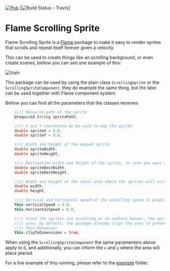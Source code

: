 [![Pub](https://img.shields.io/pub/v/flame_scrolling_sprite.svg?style=popout)](https://pub.dartlang.org/packages/flame_scrolling_sprite)
[![Build Status - Travis](https://img.shields.io/github/workflow/status/flame-engine/flame_scrolling_sprite/Test/master?label=tests)]

# Flame Scrolling Sprite

Flame Scrolling Sprite is a [Flame](https://github.com/flame-engine/flame) package to make it easy to render sprites that scrolls and repeat itself forever given a velocity.

This can be used to create things like an scrolling background, or even create scenes, bellow you can see one example of this:

![train](https://user-images.githubusercontent.com/835641/75399796-fdf51180-58db-11ea-92ef-f7cee92c99ef.gif)

This package can be used by using the plain class `ScrollingSprite` or the `ScrollingSpriteComponent`, they do example the same thing, but the later can be used together with Flame component system.

Bellow you can find all the parameters that the classes receives

```dart
    //// Resource path of the sprite
    @required String spritePath,

    //// X and Y coordinate do be used to map the sprite
    double spriteX = 0.0,
    double spriteY = 0.0,

    //// Width and height of the mapped sprite
    double spriteWidth,
    double spriteHeight,

    //// Destination width and height of the sprite, in case you want to scale its original size
    double spriteDestWidth,
    double spriteDestHeight,

    //// Width and height of the total area where the sprites will scroll
    double width,
    double height,

    //// Vertical and horizontal speed of the scrolling speed in pixels per second
    this.verticalSpeed = 0.0,
    this.horizontalSpeed = 0.0,

    //// Since the sprites are scrolling on an endless manner, the sprite can be draw outside of its
    //// area, by default, the package already clips the area to prevent it from showing, use this flag to change
    //// this behaviour
    this.clipToDimensions = true,
```

When using the `ScrollingSpriteComponent` the same paramenters above apply to it, and additionally, you can inform the `x` and `y` where the area will place placed.

For a live example of this running, please refer to the [example](/example) folder.
